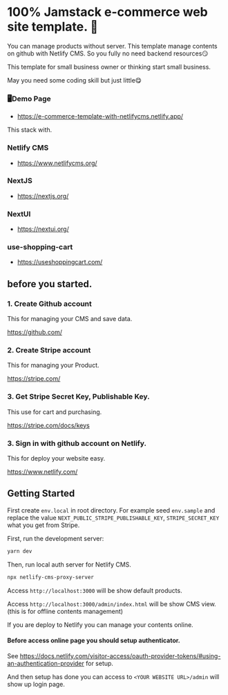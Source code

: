 # 100% Jamstack e-commerce web site template. 🐹
You can manage products without server.
This template manage contents on github with Netlify CMS.
So you fully no need backend resources😏

This template for small business owner or thinking start small business.

May you need some coding skill but just little😋

### 🖥Demo Page
- https://e-commerce-template-with-netlifycms.netlify.app/

This stack with.

### Netlify CMS
- https://www.netlifycms.org/

### NextJS
- https://nextjs.org/

### NextUI
- https://nextui.org/

### use-shopping-cart
- https://useshoppingcart.com/


## before you started.

### 1. Create Github account

This for managing your CMS and save data.

https://github.com/

### 2. Create Stripe account

This for managing your Product.

https://stripe.com/

### 3. Get Stripe Secret Key, Publishable Key.

This use for cart and purchasing.

https://stripe.com/docs/keys

### 3. Sign in with github account on Netlify.

This for deploy your website easy.

https://www.netlify.com/

## Getting Started

First create `env.local` in root directory.
For example seed `env.sample` and replace the value `NEXT_PUBLIC_STRIPE_PUBLISHABLE_KEY`, `STRIPE_SECRET_KEY` what you get from Stripe.


First, run the development server:

```bash
yarn dev
```

Then, run local auth server for Netlify CMS.
```bash
npx netlify-cms-proxy-server
```

Access `http://localhost:3000` will be show default products.

Access `http://localhost:3000/admin/index.html` will be show CMS view.(this is for offline contents management)

If you are deploy to Netlify you can manage your contents online.

#### Before access online page you should setup authenticator.
See https://docs.netlify.com/visitor-access/oauth-provider-tokens/#using-an-authentication-provider for setup.

And then setup has done you can access to `<YOUR WEBSITE URL>/admin` will show up login page.
